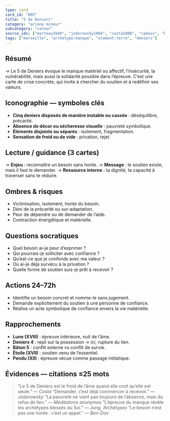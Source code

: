 ```yaml
---
type: card
card_id: "D05"
title: "5 de Deniers"
category: "arcane mineur"
subcategory: "valeur"
source_ids: ["marteau1949", "jodorowsky2004", "costa2008", "camoin", "bendov2011", "delcamp", "nadolny2018", "jung", "meditations_anonymes", "nichols"]
tags: ["marseille", "archetype:manque", "element:terre", "deniers"]
---
```


## Résumé
→ Le 5 de Deniers évoque le manque matériel ou affectif, l’insécurité, la vulnérabilité, mais aussi la solidarité possible dans l’épreuve. C’est une carte de crise concrète, qui invite à chercher du soutien et à redéfinir ses valeurs.

## Iconographie — symboles clés
- **Cinq deniers disposés de manière instable ou cassée** : déséquilibre, précarité.
- **Absence de décor ou sécheresse visuelle** : pauvreté symbolique.
- **Éléments disjoints ou séparés** : isolement, fragmentation.
- **Sensation de froid ou de vide** : privation, rejet.

## Lecture / guidance (3 cartes)
→ **Enjeu** : reconnaître un besoin sans honte.
→ **Message** : le soutien existe, mais il faut le demander.
→ **Ressource interne** : ta dignité, ta capacité à traverser sans te réduire.

## Ombres & risques
- Victimisation, isolement, honte du besoin.
- Déni de la précarité ou sur-adaptation.
- Peur de dépendre ou de demander de l’aide.
- Contraction énergétique et matérielle.

## Questions socratiques
- Quel besoin ai-je peur d’exprimer ?
- Qui pourrais-je solliciter avec confiance ?
- Qu’est-ce que je confonds avec ma valeur ?
- Où ai-je déjà survécu à la privation ?
- Quelle forme de soutien suis-je prêt à recevoir ?

## Actions 24–72h
- Identifie un besoin concret et nomme-le sans jugement.
- Demande explicitement du soutien à une personne de confiance.
- Réalise un acte symbolique de confiance envers la vie matérielle.

## Rapprochements
- **Lune (XVIII)** : épreuve intérieure, nuit de l’âme.
- **Deniers 4** : repli sur la possession → ici, rupture du lien.
- **Bâton 5** : conflit externe vs conflit de survie.
- **Étoile (XVII)** : soutien venu de l’essentiel.
- **Pendu (XII)** : épreuve vécue comme passage initiatique.

## Évidences — citations ≤25 mots
> “Le 5 de Deniers est le froid de l’âme quand elle croit qu’elle est seule.” — *Costa*
> “Demander, c’est déjà commencer à recevoir.” — *Jodorowsky*
> “La pauvreté ne vient pas toujours de l’absence, mais du refus de lien.” — *Méditations anonymes*
> “L’épreuve du manque révèle les archétypes blessés du Soi.” — *Jung, Archétypes*
> “Le besoin n’est pas une honte : c’est un appel.” — *Ben-Dov*
